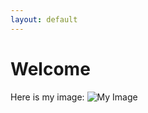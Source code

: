 ```yaml
---
layout: default
---
```


# Welcome

Here is my image:
![My Image](images/p3ayzh2t2tMvRbQyMzD31TA.png)
